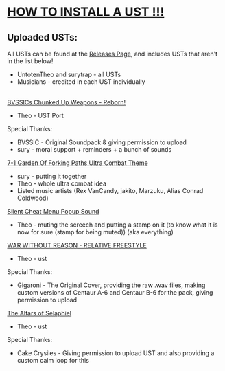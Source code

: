 # [HOW TO INSTALL A UST !!!](https://github.com/UntotenTheo/TheosUSTStuff/blob/main/USTInstall.md)

## Uploaded USTs:

All USTs can be found at the [Releases Page](https://github.com/UntotenTheo/TheosUSTStuff/releases), and includes USTs that aren't in the list below!
- UntotenTheo and surytrap - all USTs
- Musicians - credited in each UST individually
<br><br>




[BVSSICs Chunked Up Weapons - Reborn!](https://github.com/UntotenTheo/TheosUSTStuff/releases/tag/v1.1-BVSSICsReborn)
- Theo - UST Port

Special Thanks:
- BVSSIC - Original Soundpack & giving permission to upload
- sury - moral support + reminders + a bunch of sounds




[7-1 Garden Of Forking Paths Ultra Combat Theme](https://github.com/UntotenTheo/TheosUSTStuff/releases/edit/v1.0-7-1UltraCombatTheme)
- sury - putting it together
- Theo - whole ultra combat idea
- Listed music artists (Rex VanCandy, jakito, Marzuku, Alias Conrad Coldwood)




 [Silent Cheat Menu Popup Sound](https://github.com/UntotenTheo/TheosUSTStuff/releases/tag/v1.1-SilentCheatMenuPopup)
 - Theo - muting the screech and putting a stamp on it (to know what it is now for sure (stamp for being muted)) (aka everything)




 [WAR WITHOUT REASON - RELATIVE FREESTYLE](https://github.com/UntotenTheo/TheosUSTStuff/releases/tag/v1.0-SilentCheatMenuPopup)
 - Theo - ust

Special Thanks:
- Gigaroni - The Original Cover, providing the raw .wav files, making custom versions of Centaur A-6 and Centaur B-6 for the pack, giving permission to upload 




 [The Altars of Selaphiel](https://github.com/UntotenTheo/TheosUSTStuff/releases/tag/cakeCrysiles-TheAltarsOfSelaphiel)
 - Theo - ust

Special Thanks:
- Cake Crysiles - Giving permission to upload UST and also providing a custom calm loop for this




